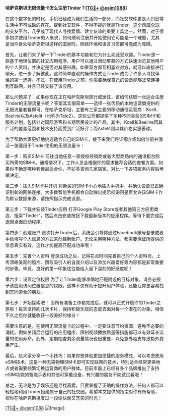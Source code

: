 **哈萨克斯坦无限流量卡怎么注册Tinder？[[TG💪+ @esim1088](https://t.me/s/esim1088)]**

在这个数字化的时代，手机已经成为我们生活的一部分，而社交软件更是人们日常生活中不可或缺的存在。提到社交软件，不得不提的就是Tinder，这个风靡全球的交友平台，几乎成了现代人寻找爱情、建立友谊的重要工具之一。然而，对于很多初次使用Tinder的人来说，如何顺利注册并开始使用它可能是一个难题，尤其是当你身处哈萨克斯坦这样的国家时，网络环境和语言习惯都可能成为障碍。

首先，让我们来了解一下Tinder的基本功能和它为什么如此受欢迎。Tinder是一款基于地理位置的社交应用程序，用户可以通过滑动屏幕的方式快速浏览其他用户的个人资料，并决定是否对其感兴趣。如果双方都互相喜欢对方，就可以直接进行聊天，进一步了解彼此。这种简单直观的操作方式让Tinder成为了许多人寻找伴侣的第一选择。不过，在使用Tinder之前，你需要确保自己的设备能够正常连接到互联网，并且已经安装了该应用。

那么问题来了：如果你现在正在哈萨克斯坦旅行或居住，该如何获取一张适合注册Tinder的无限流量卡呢？答案其实很简单——选择一张优质的本地运营商提供的无限流量套餐即可。在哈萨克斯坦，主要有三家主要的移动通信运营商：Kcell、Beeline以及Astelit（也称为Tele2）。这些公司都提供了多种不同类型的SIM卡和服务计划，包括针对国际游客和长期居民设计的产品。其中，Kcell和Beeline因其广泛的覆盖范围和技术支持而受到广泛好评；而Astelit则以其价格实惠著称。

为了帮助大家更好地挑选适合自己的SIM卡，接下来我们将详细介绍如何注册并激活一张适用于Tinder使用的无限流量卡：

第一步：购买SIM卡
前往当地任意一家授权经销商或者大型商场内的通讯柜台购买所需的SIM卡。通常情况下，工作人员会根据你的需求推荐合适的套餐方案。如果你不确定哪种套餐最适合你，不妨多咨询几家店家，对比一下各项服务内容后再做决定。

第二步：插入SIM卡并开机
将新买的SIM卡小心地插入手机中，并确认设备已正确识别新的网络连接。大多数智能手机都会自动弹出提示框询问是否允许该SIM卡作为默认数据来源，请按照指示完成设置。

第三步：下载并安装Tinder应用
打开Google Play Store或者其他第三方应用商店，搜索“Tinder”，然后点击安装按钮下载最新版本的应用程序。等待下载完成后返回桌面启动程序。

第四步：创建账户
首次打开Tinder后，系统会引导你通过Facebook账号登录或者手动填写个人信息的方式来创建新账户。无论采用哪种方法，都需要保证所提供的信息真实有效，这样才能提高匹配成功率哦！

第五步：完善个人资料
登录成功之后，记得花点时间完善自己的个人资料页。上传清晰美观的照片、撰写吸引人的自我介绍以及添加兴趣爱好等内容都是非常重要的步骤。毕竟，良好的第一印象往往能给人留下深刻的好感度呢！

第六步：设置定位权限
为了让Tinder能够准确地匹配附近的目标对象，请务必授予该应用访问位置信息的权限。这样不仅有助于提升用户体验，还能让你更容易找到志同道合的朋友。

第七步：开始探索吧！
当所有准备工作都完成后，就可以正式开启你的Tinder之旅啦！每天坚持刷几次卡片，保持积极乐观的态度去面对每一个潜在的对象，相信不久之后你就能收获一段美好的缘分！

需要注意的是，在使用无限流量卡的过程中，一定要注意节约资源，避免不必要的消耗。例如关闭后台运行的应用程序、限制视频播放质量等措施都可以有效延长流量的使用寿命。此外，定期检查剩余流量情况也很重要，以免意外超支导致额外费用产生。

最后，给大家分享一个小技巧：如果你想体验更加便捷的服务模式，可以考虑使用eSIM技术。这是一种无需物理SIM卡即可实现联网的技术，特别适合经常更换地点或者需要频繁切换运营商的用户群体。目前市面上已经有多个品牌推出了支持eSIM功能的智能手表和其他可穿戴设备，有兴趣的朋友不妨试试看哦！

总之，无论是为了娱乐还是寻找真爱，只要掌握了正确的操作方法，任何人都可以轻松地利用Tinder搭建属于自己的社交圈。希望本文提供的指南对你有所帮助，祝你在哈萨克斯坦度过一段愉快而又充实的时光！

[[TG💪+ @esim1088](https://t.me/s/esim1088) ![Image](https://i.postimg.cc/4NQfJmqS/Snipaste-2025-05-13-00-14-12.png)]
